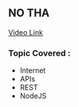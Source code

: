 ## NO THA

[Video Link](https://www.youtube.com/watch?v=8VkiNqJkXxw&t=6s)

### Topic Covered :

- Internet
- APIs
- REST
- NodeJS
